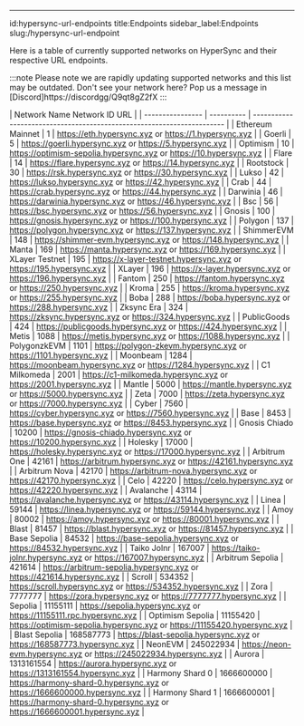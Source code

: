 ---
id:hypersync-url-endpoints
title:Endpoints
sidebar_label:Endpoints
slug:/hypersync-url-endpoint

Here is a table of currently supported networks on HyperSync and their respective URL endpoints.

:::note
Please note we are rapidly updating supported networks and this list may be outdated.
Don't see your network here? Pop us a message in [Discord]https://discordgg/Q9qt8gZ2fX
:::

| Network Name      Network ID  URL                                                                    |
| ---------------- | ---------- | ---------------------------------------------------------------------- |
| Ethereum Mainnet | 1          | https://eth.hypersync.xyz or https://1.hypersync.xyz                   |
| Goerli           | 5          | https://goerli.hypersync.xyz or https://5.hypersync.xyz                |
| Optimism         | 10         | https://optimism-sepolia.hypersync.xyz or https://10.hypersync.xyz     |
| Flare            | 14         | https://flare.hypersync.xyz or https://14.hypersync.xyz                |
| Rootstock        | 30         | https://rsk.hypersync.xyz or https://30.hypersync.xyz                  |
| Lukso            | 42         | https://lukso.hypersync.xyz or https://42.hypersync.xyz                |
| Crab             | 44         | https://crab.hypersync.xyz or https://44.hypersync.xyz                 |
| Darwinia         | 46         | https://darwinia.hypersync.xyz or https://46.hypersync.xyz             |
| Bsc              | 56         | https://bsc.hypersync.xyz or https://56.hypersync.xyz                  |
| Gnosis           | 100        | https://gnosis.hypersync.xyz or https://100.hypersync.xyz              |
| Polygon          | 137        | https://polygon.hypersync.xyz or https://137.hypersync.xyz             |
| ShimmerEVM       | 148        | https://shimmer-evm.hypersync.xyz or https://148.hypersync.xyz         |
| Manta            | 169        | https://manta.hypersync.xyz or https://169.hypersync.xyz               |
| XLayer Testnet   | 195        | https://x-layer-testnet.hypersync.xyz or https://195.hypersync.xyz     |
| XLayer           | 196        | https://x-layer.hypersync.xyz or https://196.hypersync.xyz             |
| Fantom           | 250        | https://fantom.hypersync.xyz or https://250.hypersync.xyz              |
| Kroma            | 255        | https://kroma.hypersync.xyz or https://255.hypersync.xyz               |
| Boba             | 288        | https://boba.hypersync.xyz or https://288.hypersync.xyz                |
| Zksync Era       | 324        | https://zksync.hypersync.xyz or https://324.hypersync.xyz              |
| PublicGoods      | 424        | https://publicgoods.hypersync.xyz or https://424.hypersync.xyz         |
| Metis            | 1088       | https://metis.hypersync.xyz or https://1088.hypersync.xyz              |
| PolygonzkEVM     | 1101       | https://polygon-zkevm.hypersync.xyz or https://1101.hypersync.xyz      |
| Moonbeam         | 1284       | https://moonbeam.hypersync.xyz or https://1284.hypersync.xyz           |
| C1 Milkomeda     | 2001       | https://c1-milkomeda.hypersync.xyz or https://2001.hypersync.xyz       |
| Mantle           | 5000       | https://mantle.hypersync.xyz or https://5000.hypersync.xyz             |
| Zeta             | 7000       | https://zeta.hypersync.xyz or https://7000.hypersync.xyz               |
| Cyber            | 7560       | https://cyber.hypersync.xyz or https://7560.hypersync.xyz              |
| Base             | 8453       | https://base.hypersync.xyz or https://8453.hypersync.xyz               |
| Gnosis Chiado    | 10200      | https://gnosis-chiado.hypersync.xyz or https://10200.hypersync.xyz     |
| Holesky          | 17000      | https://holesky.hypersync.xyz or https://17000.hypersync.xyz           |
| Arbitrum One     | 42161      | https://arbitrum.hypersync.xyz or https://42161.hypersync.xyz          |
| Arbitrum Nova    | 42170      | https://arbitrum-nova.hypersync.xyz or https://42170.hypersync.xyz     |
| Celo             | 42220      | https://celo.hypersync.xyz or https://42220.hypersync.xyz              |
| Avalanche        | 43114      | https://avalanche.hypersync.xyz or https://43114.hypersync.xyz         |
| Linea            | 59144      | https://linea.hypersync.xyz or https://59144.hypersync.xyz             |
| Amoy             | 80002      | https://amoy.hypersync.xyz or https://80001.hypersync.xyz              |
| Blast            | 81457      | https://blast.hypersync.xyz or https://81457.hypersync.xyz             |
| Base Sepolia     | 84532      | https://base-sepolia.hypersync.xyz or https://84532.hypersync.xyz      |
| Taiko Jolnr      | 167007     | https://taiko-jolnr.hypersync.xyz or https://167007.hypersync.xyz      |
| Arbitrum Sepolia | 421614     | https://arbitrum-sepolia.hypersync.xyz or https://421614.hypersync.xyz |
| Scroll           | 534352     | https://scroll.hypersync.xyz or https://534352.hypersync.xyz           |
| Zora             | 7777777    | https://zora.hypersync.xyz or https://7777777.hypersync.xyz            |
| Sepolia          | 11155111   | https://sepolia.hypersync.xyz or https://11155111.rpc.hypersync.xyz    |
| Optimism Sepolia | 11155420   | https://optimism-sepolia.hypersync.xyz or https://11155420.hypersync.xyz |
| Blast Sepolia    | 168587773  | https://blast-sepolia.hypersync.xyz or https://168587773.hypersync.xyz |
| NeonEVM          | 245022934  | https://neon-evm.hypersync.xyz or https://245022934.hypersync.xyz      |
| Aurora           | 1313161554 | https://aurora.hypersync.xyz or https://1313161554.hypersync.xyz       |
| Harmony Shard 0  | 1666600000 | https://harmony-shard-0.hypersync.xyz or https://1666600000.hypersync.xyz |
| Harmony Shard 1  | 1666600001 | https://harmony-shard-0.hypersync.xyz or https://1666600001.hypersync.xyz |
